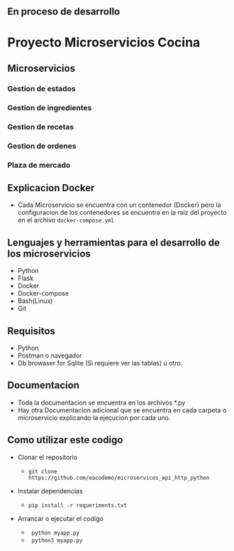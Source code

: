 ##  En proceso de desarrollo
# Proyecto Microservicios Cocina
## Microservicios
### Gestion de estados
### Gestion de ingredientes
### Gestion de recetas
### Gestion de ordenes
### Plaza de mercado
## Explicacion Docker
* Cada Microservicio se encuentra con un contenedor (Docker) pero la configuracion de los contenedores se encuentra en la raiz del proyecto en el archivo <code>docker-compose.yml</code>

## Lenguajes y herramientas para el desarrollo de los microservicios
* Python
* Flask
* Docker
* Docker-compose
* Bash(Linux)
* Git
  
## Requisitos
* Python
* Postman o navegador
* Db browaser for Sqlite (Si requiere ver las tablas) u otro.
  
## Documentacion
* Toda la documentacion se encuentra en los archivos *.py
* Hay otra Documentacion adicional que se encuentra en cada carpeta o microservicio explicando la ejecucion por cada uno.

## Como utilizar este codigo
* Clonar el repositorio
  <ul>
    <li><code>git clone https://github.com/eacodemo/microservices_api_http_python</code></li>
  </ul>

* Instalar dependencias 
  <ul>
    <li><code>pip install -r requeriments.txt</code></li>
  </ul>

* Arrancar o ejecutar el codigo
  <ul>
    <li><code> python myapp.py </code></li>
    <li><code> python3 myapp.py </code></li>
  </ul>

